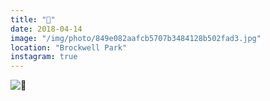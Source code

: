 ```yaml
---
title: "🌿"
date: 2018-04-14
image: "/img/photo/849e082aafcb5707b3484128b502fad3.jpg"
location: "Brockwell Park"
instagram: true
---
```


![🌿](/img/photo/849e082aafcb5707b3484128b502fad3.jpg)
